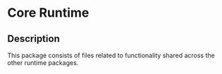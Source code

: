 # Core Runtime

## Description
This package consists of files related to functionality shared across the other runtime packages.